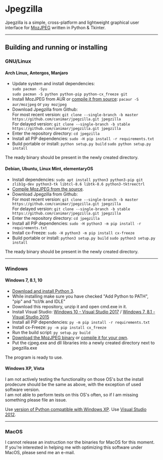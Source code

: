 # Jpegzilla

Jpegzilla is a simple, cross-platform and lightweight graphical user interface for [MozJPEG](https://github.com/mozilla/mozjpeg) written in Python & Tkinter.

---

## Building and running or installing

### __GNU/Linux__

#### Arch Linux, Antergos, Manjaro

- Update system and install dependencies:  
``sudo pacman -Syu``  
``sudo pacman -S python python-pip python-cx_freeze git``
- Install MozJPEG from AUR or [compile it from source](https://github.com/mozilla/mozjpeg/blob/master/BUILDING.md):
``pacaur -S aur/mozjpeg`` or ``yay mozjpeg``
- Download Jpegzilla from Github:  
For most recent version: ``git clone --single-branch -b master https://github.com/canimar/jpegzilla.git jpegzilla``  
For delayed version: ``git clone --single-branch -b stable https://github.com/canimar/jpegzilla.git jpegzilla``
- Enter the repository directory:
``cd jpegzilla``
- Install all PIP dependencies:
``sudo -H pip install -r requirements.txt``
- Build portable or install:
``python setup.py build`` ``sudo python setup.py install``

The ready binary should be present in the newly created directory.

#### Debian, Ubuntu, Linux Mint, elementaryOS

- Install dependencies:
``sudo apt install python3 python3-pip git zlib1g-dev python3-tk libtcl-8.6 libtk-8.6 python3-tktreectrl``
- [Compile MozJPEG from the source](https://gist.github.com/Kelfitas/f3fb99984698ccd79414c6a29e9f4edd).
- Download Jpegzilla from Github:  
For most recent version: ``git clone --single-branch -b master https://github.com/canimar/jpegzilla.git jpegzilla``  
For delayed version: ``git clone --single-branch -b stable https://github.com/canimar/jpegzilla.git jpegzilla``
- Enter the repository directory:
``cd jpegzilla``
- Install all PIP dependencies:
``sudo -H python3 -m pip install -r requirements.txt``
- Install cx-Freeze:
``sudo -H python3 -m pip install cx-freeze``
- Build portable or install:
``python3 setup.py build`` ``sudo python3 setup.py install``

The ready binary should be present in the newly created directory.

---

### __Windows__

#### Windows 7, 8.1, 10

- [Download and install Python 3](https://www.python.org/downloads/).
- While installing make sure you have checked "Add Python to PATH", "pip" and "tcl/tk and IDLE"
- Download this repository, unzip it and open cmd.exe in it.
- Install Visual Studio:
[Windows 10 - Visual Studio 2017](https://visualstudio.microsoft.com/vs/older-downloads/) / 
[Windows 7, 8.1 - Visual Studio 2015](https://go.microsoft.com/fwlink/?LinkId=532606&clcid=0x409)
- Install all PIP dependencies:
``py -m pip install -r requirements.txt``
- Install cx-Freeze:
``py -m pip install cx_freeze``
- Run the build script:
``py setup.py build``
- [Download the MozJPEG binary](https://mozjpeg.codelove.de/binaries.html) or [compile it for your own](https://github.com/mozilla/mozjpeg/blob/master/BUILDING.md).
- Put the cjpeg.exe and dll libraries into a newly created directory next to jpegzilla.exe

The program is ready to use.

#### Windows XP, Vista

I am not actively testing the functionality on those OS's but
the install prodecure should be the same as above, with the
exception of used software version.  
I am not able to perform tests on this OS's often,
so if I am missing something please file an issue.

Use [version of Python compatible with Windows XP](https://www.python.org/downloads/release/python-343/).
Use [Visual Studio 2012](https://visualstudio.microsoft.com/vs/older-downloads/#visual-studio-2012-family).

---

### __MacOS__

I cannot release an instruction nor the binaries for MacOS for this moment.  
If you're interested in helping me with optimizing this software under MacOS,
please send me an e-mail.
